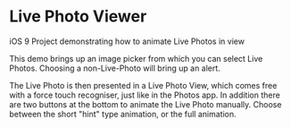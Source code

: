 # Live Photo Viewer
iOS 9 Project demonstrating how to animate Live Photos in view

This demo brings up an image picker from which you can select Live Photos. Choosing a non-Live-Photo will bring up an alert.

The Live Photo is then presented in a Live Photo View, which comes free with a force touch recogniser, just like in the Photos app. In addition there are two buttons at the bottom to animate the Live Photo manually. Choose between the short "hint" type animation, or the full animation.
